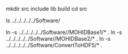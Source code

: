 mkdir src include lib build
cd src

ls ../../../../../Software/

ln -s ../../../../../Software//MOHIDBase1/* .
ln -s ../../../../../Software//MOHIDBase2/* .
ln -s ../../../../../Software/ConvertToHDF5/* .